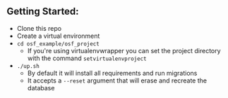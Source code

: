 ## Getting Started:
- Clone this repo
- Create a virtual environment
- `cd osf_example/osf_project`
	- If you're using virtualenvwrapper you can set the project directory with the command `setvirtualenvproject`
- `./up.sh`
	- By default it will install all requirements and run migrations
	- It accepts a `--reset` argument that will erase and recreate the database